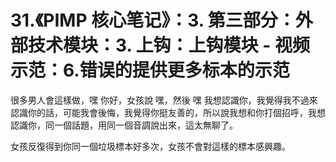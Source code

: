 # 31.《PIMP 核心笔记》：3. 第三部分：外部技术模块：3. 上钩：上钩模块 - 视频示范：6.错误的提供更多标本的示范

很多男人會這樣做，嘿 你好，女孩說 嘿，然後 嘿 我想認識你，我覺得我不過來認識你的話，可能我會後悔，我覺得你挺友善的，所以說我想和你打個招呼，我想認識你，同一個話題，用同一個音調說出來，這太無聊了。

女孩反復得到你同一個垃圾標本好多次，女孩不會對這樣的標本感興趣。